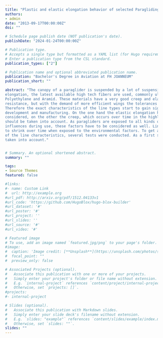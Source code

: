 ```yaml
---
title: "Plastic and elastic elongation behavior of selected Paragliding lines (German)"
authors:
- admin
date: "2013-09-17T00:00:00Z"
doi: ""

# Schedule page publish date (NOT publication's date).
publishDate: "2024-01-24T00:00:00Z"

# Publication type.
# Accepts a single type but formatted as a YAML list (for Hugo requirements).
# Enter a publication type from the CSL standard.
publication_types: ["2"]

# Publication name and optional abbreviated publication name.
publication: "Bachelor's Degree in Aviation at FH JOANNEUM"
publication_short: ""

abstract: "The canopy of a paraglider is suspended by a lot of suspension lines. To minimize
elongation, the latest available high tech fibers are used, commonly ultra high modulus
Polyethylene and Aramid. These materials have a very good creep and elastic stretch
resistance, but with the demand of more efficient wings the tolerances get smaller.
Therefore the exact characteristics of the line types start to gain significance in paraglider
development and manufacturing. On the one hand the elastic elongation has to be
considered, on the other the creep, which occurs over time in the highly loaded lines,
should be taken into account. As paragliders are exposed to all kinds of environmental
influences during use, these factors have to be considered as well. Lines with low load tend
to shrink over time when exposed to the environmental factors. To get an understanding
of the line characteristics, several tests were conducted. As a first step only elongation is
taken into account."


# Summary. An optional shortened abstract.
summary: ""

tags:
- Source Themes
featured: false

#links:
#- name: Custom Link
#  url: http://example.org
#url_pdf: http://arxiv.org/pdf/1512.04133v1
#url_code: 'https://github.com/HugoBlox/hugo-blox-builder'
#url_dataset: '#'
#url_poster: '#'
#url_project: ''
#url_slides: ''
#url_source: '#'
#url_video: '#'

# Featured image
# To use, add an image named `featured.jpg/png` to your page's folder. 
#image:
#  caption: 'Image credit: [**Unsplash**](https://unsplash.com/photos/s9CC2SKySJM)'
#  focal_point: ""
#  preview_only: false

# Associated Projects (optional).
#   Associate this publication with one or more of your projects.
#   Simply enter your project's folder or file name without extension.
#   E.g. `internal-project` references `content/project/internal-project/index.md`.
#   Otherwise, set `projects: []`.
#projects:
#- internal-project

# Slides (optional).
#   Associate this publication with Markdown slides.
#   Simply enter your slide deck's filename without extension.
#   E.g. `slides: "example"` references `content/slides/example/index.md`.
#   Otherwise, set `slides: ""`.
slides: ""
---
```



